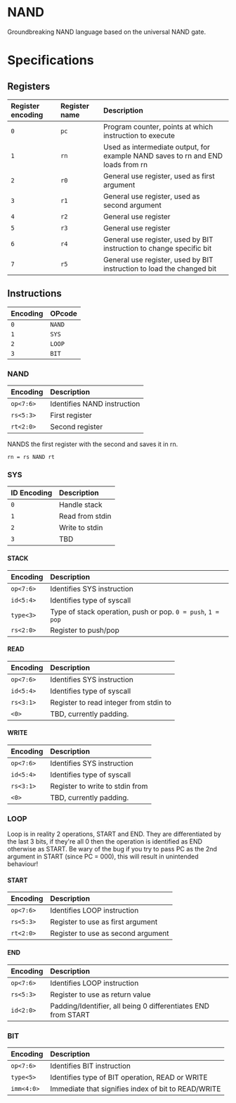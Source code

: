 # NAND
Groundbreaking NAND language based on the universal NAND gate.



# Specifications

## Registers

| **Register encoding** | **Register name** | **Description**                                                                 |
| :-------------------- | :---------------- | :------------------------------------------------------------------------------ |
| `0`                   | `pc`              | Program counter, points at which instruction to execute                         |
| `1`                   | `rn`              | Used as intermediate output, for example NAND saves to rn and END loads from rn |
| `2`                   | `r0`              | General use register, used as first argument                                    |
| `3`                   | `r1`              | General use register, used as second argument                                   |
| `4`                   | `r2`              | General use register                                                            |
| `5`                   | `r3`              | General use register                                                            |
| `6`                   | `r4`              | General use register, used by BIT instruction to change specific bit            |
| `7`                   | `r5`              | General use register, used by BIT instruction to load the changed bit           |

## Instructions

| **Encoding** | **OPcode** |
| :----------- | :--------- |
| `0`          | `NAND`     |
| `1`          | `SYS`      |
| `2`          | `LOOP`     |
| `3`          | `BIT`      |

### NAND

| **Encoding** | **Description**             |
| :----------- | :-------------------------- |
| `op<7:6>`    | Identifies NAND instruction |
| `rs<5:3>`    | First register              |
| `rt<2:0>`    | Second register             |


NANDS the first register with the second and saves it in rn.

`rn = rs NAND rt`

### SYS

| **ID Encoding** | **Description** |
| :-------------- | :-------------- |
| `0`             | Handle stack    |
| `1`             | Read from stdin |
| `2`             | Write to stdin  |
| `3`             | TBD             |

#### STACK

| **Encoding** | **Description**                                             |
| :----------- | :---------------------------------------------------------- |
| `op<7:6>`    | Identifies SYS instruction                                  |
| `id<5:4>`    | Identifies type of syscall                                  |
| `type<3>`    | Type of stack operation, push or pop. `0 = push`, `1 = pop` |
| `rs<2:0>`    | Register to push/pop                                        |

#### READ

| **Encoding** | **Description**                        |
| :----------- | :------------------------------------- |
| `op<7:6>`    | Identifies SYS instruction             |
| `id<5:4>`    | Identifies type of syscall             |
| `rs<3:1>`    | Register to read integer from stdin to |
| `<0>`        | TBD, currently padding.                |

#### WRITE

| **Encoding** | **Description**                 |
| :----------- | :------------------------------ |
| `op<7:6>`    | Identifies SYS instruction      |
| `id<5:4>`    | Identifies type of syscall      |
| `rs<3:1>`    | Register to write to stdin from |
| `<0>`        | TBD, currently padding.         |

### LOOP

Loop is in reality 2 operations, START and END. They are differentiated by the last 3 bits, if they're all 0 then the operation is identified as END otherwise as START. Be wary of the bug if you try to pass PC as the 2nd argument in START (since PC = 000), this will result in unintended behaviour!

#### START

| **Encoding** | **Description**                    |
| :----------- | :--------------------------------- |
| `op<7:6>`    | Identifies LOOP instruction        |
| `rs<5:3>`    | Register to use as first argument  |
| `rt<2:0>`    | Register to use as second argument |

#### END

| **Encoding** | **Description**                                               |
| :----------- | :------------------------------------------------------------ |
| `op<7:6>`    | Identifies LOOP instruction                                   |
| `rs<5:3>`    | Register to use as return value                               |
| `id<2:0>`    | Padding/Identifier, all being 0 differentiates END from START |

### BIT

| **Encoding** | **Description**                                     |
| :----------- | :-------------------------------------------------- |
| `op<7:6>`    | Identifies BIT instruction                          |
| `type<5>`    | Identifies type of BIT operation, READ or WRITE     |
| `imm<4:0>`   | Immediate that signifies index of bit to READ/WRITE |






